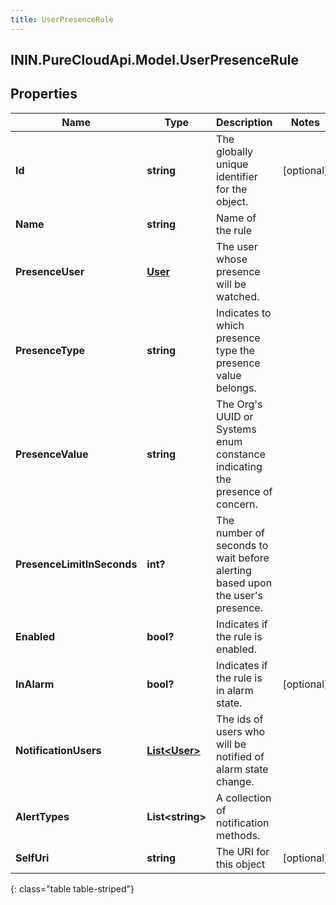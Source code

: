 ```yaml
---
title: UserPresenceRule
---
```

## ININ.PureCloudApi.Model.UserPresenceRule

## Properties

|Name | Type | Description | Notes|
|------------ | ------------- | ------------- | -------------|
| **Id** | **string** | The globally unique identifier for the object. | [optional] |
| **Name** | **string** | Name of the rule | |
| **PresenceUser** | [**User**](User.html) | The user whose presence will be watched. | |
| **PresenceType** | **string** | Indicates to which presence type the presence value belongs. | |
| **PresenceValue** | **string** | The Org&#39;s UUID or Systems enum constance indicating the presence of concern. | |
| **PresenceLimitInSeconds** | **int?** | The number of seconds to wait before alerting based upon the user&#39;s presence. | |
| **Enabled** | **bool?** | Indicates if the rule is enabled. | |
| **InAlarm** | **bool?** | Indicates if the rule is in alarm state. | [optional] |
| **NotificationUsers** | [**List&lt;User&gt;**](User.html) | The ids of users who will be notified of alarm state change. | |
| **AlertTypes** | **List&lt;string&gt;** | A collection of notification methods. | |
| **SelfUri** | **string** | The URI for this object | [optional] |
{: class="table table-striped"}


